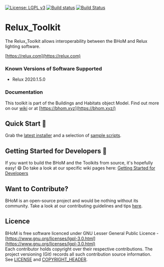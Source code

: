 [![License: LGPL v3](https://img.shields.io/badge/License-LGPL%20v3-blue.svg)](https://www.gnu.org/licenses/lgpl-3.0) [![Build status](https://ci.appveyor.com/api/projects/status/lbxbm0bbdq1a9uay/branch/master?svg=true)](https://ci.appveyor.com/project/BHoMBot/relux-toolkit/branch/master) [![Build Status](https://dev.azure.com/BHoMBot/BHoM/_apis/build/status/Relux_Toolkit/Relux_Toolkit.CheckCore?branchName=master)](https://dev.azure.com/BHoMBot/BHoM/_build/latest?definitionId=225&branchName=master)

# Relux_Toolkit 

The Relux_Toolkit allows interoperability between the BHoM and Relux lighting software.

[https://relux.com](https://relux.com)

### Known Versions of Software Supported
- Relux 2020.1.5.0

### Documentation

This toolkit is part of the Buildings and Habitats object Model. Find out more on our [wiki](https://github.com/BHoM/documentation/wiki) or at [https://bhom.xyz](https://bhom.xyz/)

## Quick Start 🚀 

Grab the [latest installer](https://bhom.xyz/) and a selection of [sample scripts](https://github.com/BHoM/samples).


## Getting Started for Developers 🤖 

If you want to build the BHoM and the Toolkits from source, it's hopefully easy! 😄 
Do take a look at our specific wiki pages here: [Getting Started for Developers](https://bhom.xyz/documentation/Contributing/Getting-started-for-developers/)


## Want to Contribute? ##

BHoM is an open-source project and would be nothing without its community. Take a look at our contributing guidelines and tips [here](https://github.com/BHoM/BHoM/blob/main/CONTRIBUTING.md).


## Licence ##

BHoM is free software licenced under GNU Lesser General Public Licence - [https://www.gnu.org/licenses/lgpl-3.0.html](https://www.gnu.org/licenses/lgpl-3.0.html)  
Each contributor holds copyright over their respective contributions.
The project versioning (Git) records all such contribution source information.
See [LICENSE](https://github.com/BHoM/BHoM/blob/main/LICENSE) and [COPYRIGHT_HEADER](https://github.com/BHoM/BHoM/blob/main/COPYRIGHT_HEADER.txt).
